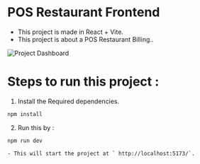# POS Restaurant Frontend

- This project is made in React + Vite.
- This project is about a POS Restaurant Billing..

![Project Dashboard](./src/assets/Screenshots/Project%20Dashboard.png)


# Steps to run this project : 

1. Install the Required dependencies.
```js
npm install
```


2. Run this by :

```js
npm run dev
```
    - This will start the project at ` http://localhost:5173/`.
